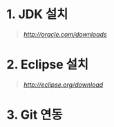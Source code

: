 # 1. JDK 설치
> ###### http://oracle.com/downloads

# 2. Eclipse 설치
> ###### http://eclipse.org/download

# 3. Git 연동